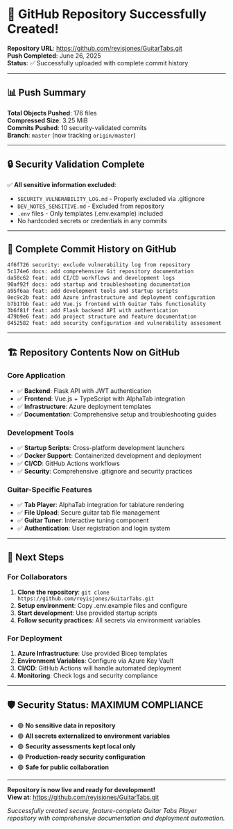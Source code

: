 # 🎉 GitHub Repository Successfully Created!

**Repository URL**: https://github.com/reyisjones/GuitarTabs.git  
**Push Completed**: June 26, 2025  
**Status**: ✅ Successfully uploaded with complete commit history

---

## 📊 Push Summary

**Total Objects Pushed**: 176 files  
**Compressed Size**: 3.25 MiB  
**Commits Pushed**: 10 security-validated commits  
**Branch**: `master` (now tracking `origin/master`)

---

## 🔒 Security Validation Complete

✅ **All sensitive information excluded**:
- `SECURITY_VULNERABILITY_LOG.md` - Properly excluded via .gitignore
- `DEV_NOTES_SENSITIVE.md` - Excluded from repository
- `.env` files - Only templates (.env.example) included
- No hardcoded secrets or credentials in any commits

---

## 📝 Complete Commit History on GitHub

```bash
4f6f726 security: exclude vulnerability log from repository
5c174e6 docs: add comprehensive Git repository documentation  
da58c62 feat: add CI/CD workflows and development logs
90af92f docs: add startup and troubleshooting documentation
a95f6aa feat: add development tools and startup scripts
0ec9c2b feat: add Azure infrastructure and deployment configuration
b7b17bb feat: add Vue.js frontend with Guitar Tabs functionality
3b6f81f feat: add Flask backend API with authentication
479b9e6 feat: add project structure and feature documentation
0452582 feat: add security configuration and vulnerability assessment
```

---

## 🏗️ Repository Contents Now on GitHub

### Core Application
- ✅ **Backend**: Flask API with JWT authentication
- ✅ **Frontend**: Vue.js + TypeScript with AlphaTab integration
- ✅ **Infrastructure**: Azure deployment templates
- ✅ **Documentation**: Comprehensive setup and troubleshooting guides

### Development Tools
- ✅ **Startup Scripts**: Cross-platform development launchers
- ✅ **Docker Support**: Containerized development and deployment
- ✅ **CI/CD**: GitHub Actions workflows
- ✅ **Security**: Comprehensive .gitignore and security practices

### Guitar-Specific Features
- ✅ **Tab Player**: AlphaTab integration for tablature rendering
- ✅ **File Upload**: Secure guitar tab file management
- ✅ **Guitar Tuner**: Interactive tuning component
- ✅ **Authentication**: User registration and login system

---

## 🚀 Next Steps

### For Collaborators
1. **Clone the repository**: `git clone https://github.com/reyisjones/GuitarTabs.git`
2. **Setup environment**: Copy .env.example files and configure
3. **Start development**: Use provided startup scripts
4. **Follow security practices**: All secrets via environment variables

### For Deployment
1. **Azure Infrastructure**: Use provided Bicep templates
2. **Environment Variables**: Configure via Azure Key Vault
3. **CI/CD**: GitHub Actions will handle automated deployment
4. **Monitoring**: Check logs and security compliance

---

## 🛡️ Security Status: MAXIMUM COMPLIANCE

- 🟢 **No sensitive data in repository**
- 🟢 **All secrets externalized to environment variables**
- 🟢 **Security assessments kept local only**
- 🟢 **Production-ready security configuration**
- 🟢 **Safe for public collaboration**

---

**Repository is now live and ready for development!**  
**View at**: https://github.com/reyisjones/GuitarTabs.git

*Successfully created secure, feature-complete Guitar Tabs Player repository with comprehensive documentation and deployment automation.*
